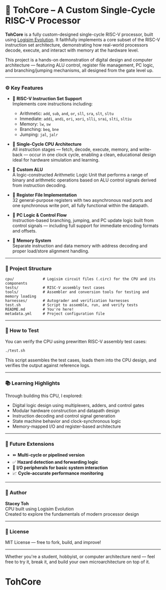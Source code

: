 # 🧠 TohCore – A Custom Single-Cycle RISC-V Processor

**TohCore** is a fully custom-designed single-cycle RISC-V processor, built using [Logisim Evolution](https://github.com/logisim-evolution/logisim-evolution). It faithfully implements a core subset of the RISC-V instruction set architecture, demonstrating how real-world processors decode, execute, and interact with memory at the hardware level.

This project is a hands-on demonstration of digital design and computer architecture — featuring ALU control, register file management, PC logic, and branching/jumping mechanisms, all designed from the gate level up.

---

### ⚙️ Key Features

- 🧮 **RISC-V Instruction Set Support**  
  Implements core instructions including:
  - Arithmetic: `add`, `sub`, `and`, `or`, `sll`, `sra`, `slt`, `sltu`
  - Immediate: `addi`, `andi`, `ori`, `xori`, `slli`, `srai`, `slti`, `sltiu`
  - Memory: `lw`, `sw`
  - Branching: `beq`, `bne`
  - Jumping: `jal`, `jalr`

- 🧠 **Single-Cycle CPU Architecture**  
  All instruction stages — fetch, decode, execute, memory, and write-back — occur in one clock cycle, enabling a clean, educational design ideal for hardware simulation and learning.

- 🧰 **Custom ALU**  
  A logic-constructed Arithmetic Logic Unit that performs a range of binary and arithmetic operations based on ALU control signals derived from instruction decoding.

- 🧾 **Register File Implementation**  
  32 general-purpose registers with two asynchronous read ports and one synchronous write port, all fully functional within the datapath.

- 🔁 **PC Logic & Control Flow**  
  Instruction-based branching, jumping, and PC update logic built from control signals — including full support for immediate encoding formats and offsets.

- 💾 **Memory System**  
  Separate instruction and data memory with address decoding and proper load/store alignment handling.

---

### 📁 Project Structure

```
cpu/             # Logisim circuit files (.circ) for the CPU and its components
tests/           # RISC-V assembly test cases
tools/           # Assembler and conversion tools for testing and memory loading
harnesses/       # Autograder and verification harnesses
test.sh          # Script to assemble, run, and verify tests
README.md        # You're here!
metadata.yml     # Project configuration file
```

---

### 🧪 How to Test

You can verify the CPU using prewritten RISC-V assembly test cases:

```bash
./test.sh
```

This script assembles the test cases, loads them into the CPU design, and verifies the output against reference logs.

---

### 📚 Learning Highlights

Through building this CPU, I explored:
- Digital logic design using multiplexers, adders, and control gates
- Modular hardware construction and datapath design
- Instruction decoding and control signal generation
- State machine behavior and clock-synchronous logic
- Memory-mapped I/O and register-based architecture

---

### 🔮 Future Extensions

- ⏩ **Multi-cycle or pipelined version**
- ✅ **Hazard detection and forwarding logic**
- 🧵 **I/O peripherals for basic system interaction**
- 📈 **Cycle-accurate performance monitoring**

---

### 👤 Author

**Stacey Toh**  
CPU built using Logisim Evolution  
Created to explore the fundamentals of modern processor design

---

### 📜 License

MIT License — free to fork, build, and improve!

---

Whether you're a student, hobbyist, or computer architecture nerd — feel free to try it, break it, and build your own microarchitecture on top of it.
# TohCore
